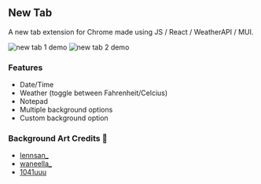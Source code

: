 ## New Tab

A new tab extension for Chrome made using JS / React / WeatherAPI / MUI.

![new tab 1 demo](https://github.com/s-arina/NewTabExtension/blob/main/images/newTab1.gif)
![new tab 2 demo](https://github.com/s-arina/NewTabExtension/blob/main/images/newTab2.gif)

### Features

- Date/Time
- Weather (toggle between Fahrenheit/Celcius)
- Notepad
- Multiple background options
- Custom background option

### Background Art Credits 🎨

- <a href="https://twitter.com/lennsan_">lennsan\_</a>
- <a href="https://twitter.com/waneella_">waneella\_</a>
- <a href="https://twitter.com/1041uuu">1041uuu</a>
